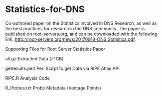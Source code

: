 # Statistics-for-DNS
Co-authored paper on the Statistics involved in DNS Research, as well as the best practices for research in the DNS community. The paper is published on root-servers.org, and can be downloaded with the following link: http://root-servers.org/news/20170918-DNS.Statistics.pdf.

Supporting Files for Root Server Statistics Paper

all.gz            Extracted Data (>1GB)

getresults.perl		Perl Scirpt to get Data via RIPE Atlas API

RIPE.R			      Analysis Code

R_Probes.txt		  Probe Metadata (Vantage Points)
